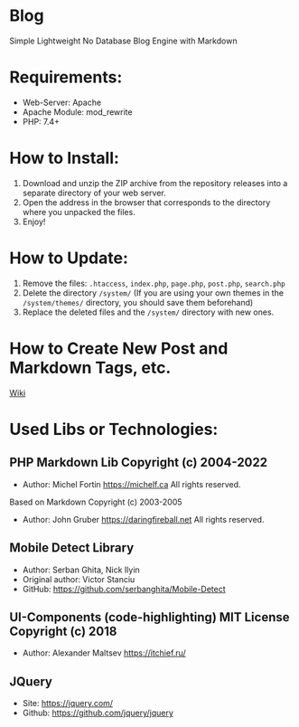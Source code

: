 # Blog
Simple Lightweight No Database Blog Engine with Markdown

# Requirements:
- Web-Server: Apache
- Apache Module: mod_rewrite
- PHP: 7.4+

# How to Install:
1. Download and unzip the ZIP archive from the repository releases into a separate directory of your web server.
2. Open the address in the browser that corresponds to the directory where you unpacked the files.
3. Enjoy!

# How to Update:
1. Remove the files: `.htaccess`, `index.php`, `page.php`, `post.php`, `search.php`
2. Delete the directory `/system/` (If you are using your own themes in the `/system/themes/` directory, you should save them beforehand)
3. Replace the deleted files and the `/system/` directory with new ones.

# How to Create New Post and Markdown Tags, etc.
[Wiki](https://github.com/Sc00tFox/Blog/wiki)

# Used Libs or Technologies:

## PHP Markdown Lib Copyright (c) 2004-2022 
- Author: Michel Fortin https://michelf.ca All rights reserved.

Based on Markdown Copyright (c) 2003-2005 
- Author: John Gruber https://daringfireball.net All rights reserved.

## Mobile Detect Library
- Author: Serban Ghita, Nick Ilyin
- Original author: Victor Stanciu
- GitHub: https://github.com/serbanghita/Mobile-Detect

## UI-Components (code-highlighting) MIT License Copyright (c) 2018 
- Author: Alexander Maltsev https://itchief.ru/

## JQuery
- Site: https://jquery.com/
- Github: https://github.com/jquery/jquery